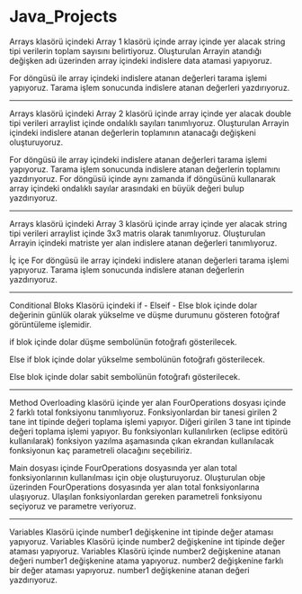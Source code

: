 # Java_Projects

Arrays klasörü içindeki Array 1 klasörü içinde array içinde yer alacak string tipi verilerin toplam sayısını belirtiyoruz. Oluşturulan Arrayin atandığı değişken adı üzerinden array içindeki indislere data atamasi yapıyoruz.

For döngüsü ile array içindeki indislere atanan değerleri tarama işlemi yapıyoruz. Tarama işlem sonucunda indislere atanan değerleri yazdırıyoruz.

----------------------------------------------------------------------------------------------------------------------------------------------------------------

Arrays klasörü içindeki Array 2 klasörü içinde array içinde yer alacak double tipi verileri arraylist içinde ondalıklı sayıları tanımlıyoruz. Oluşturulan Arrayin içindeki indislere atanan değerlerin toplamının atanacağı değişkeni oluşturuyoruz.

For döngüsü ile array içindeki indislere atanan değerleri tarama işlemi yapıyoruz. Tarama işlem sonucunda indislere atanan değerlerin toplamını yazdırıyoruz.
For döngüsü içinde aynı zamanda if döngüsünü kullanarak array içindeki ondalıklı sayılar arasındaki en büyük değeri bulup yazdırıyoruz.

----------------------------------------------------------------------------------------------------------------------------------------------------------------

Arrays klasörü içindeki Array 3 klasörü içinde array içinde yer alacak string tipi verileri arraylist içinde 3x3 matris olarak tanımlıyoruz. Oluşturulan Arrayin içindeki matriste yer alan indislere atanan değerleri tanımlıyoruz.

İç içe For döngüsü ile array içindeki indislere atanan değerleri tarama işlemi yapıyoruz. Tarama işlem sonucunda indislere atanan değerlerin yazdırıyoruz.

----------------------------------------------------------------------------------------------------------------------------------------------------------------

Conditional Bloks Klasörü içindeki if - Elseif - Else blok içinde dolar değerinin günlük olarak yükselme ve düşme durumunu gösteren fotoğraf görüntüleme işlemidir. 

if blok içinde dolar düşme sembolünün fotoğrafı gösterilecek.

Else if blok içinde dolar yükselme sembolünün fotoğrafı gösterilecek.

Else blok içinde dolar sabit sembolünün fotoğrafı gösterilecek.

----------------------------------------------------------------------------------------------------------------------------------------------------------------

Method Overloading klasörü içinde yer alan FourOperations dosyası içinde 2 farklı total fonksiyonu tanımlıyoruz. Fonksiyonlardan bir tanesi girilen 2 tane int tipinde değeri toplama işlemi yapıyor. Diğeri girilen 3 tane int tipinde değeri toplama işlemi yapıyor. Bu fonksiyonları kullanılırken (eclipse editörü kullanılarak) fonksiyon yazılma aşamasında çıkan ekrandan kullanılacak fonksiyonun kaç parametreli olacağını seçebiliriz.

Main dosyası içinde FourOperations dosyasında yer alan total fonksiyonlarının kullanılması için obje oluşturuyoruz. Oluşturulan obje üzerinden FourOperations dosyasında yer alan total fonksiyonlarına ulaşıyoruz. Ulaşılan fonksiyonlardan gereken parametreli fonksiyonu seçiyoruz ve parametre veriyoruz.

----------------------------------------------------------------------------------------------------------------------------------------------------------------

Variables Klasörü içinde number1 değişkenine int tipinde değer ataması yapıyoruz.
Variables Klasörü içinde number2 değişkenine int tipinde değer ataması yapıyoruz.
Variables Klasörü içinde number2 değişkenine atanan değeri number1 değişkenine atama yapıyoruz.
number2 değişkenine farklı bir değer ataması yapıyoruz.
number1 değişkenine atanan değeri yazdırıyoruz.

